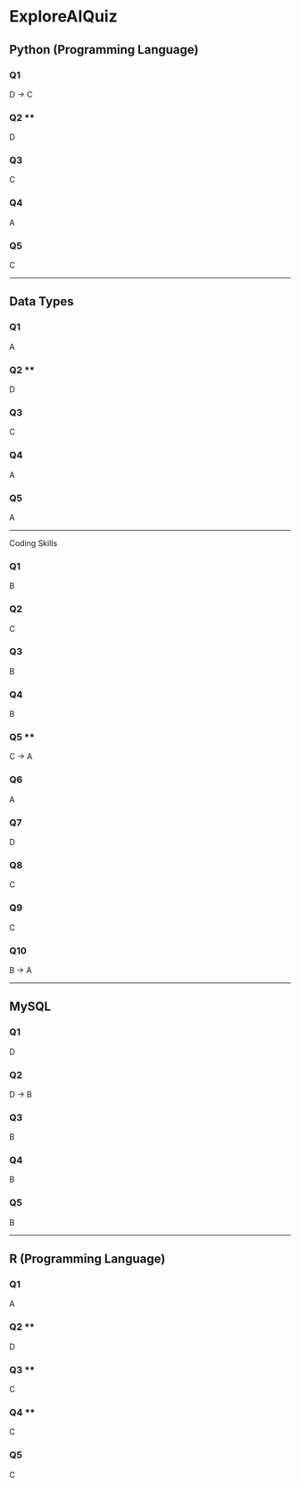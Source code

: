 # ExploreAIQuiz

## Python (Programming Language)

### Q1
D -> C

### Q2 **
D

### Q3
C

### Q4
A

### Q5
C

-----------------------------------------------------------

## Data Types

### Q1
A

### Q2 **
D

### Q3
C

### Q4
A

### Q5
A

-----------------------------------------------------------

Coding Skills

### Q1
B

### Q2
C

### Q3
B

### Q4
B

### Q5 **
C -> A

### Q6
A

### Q7
D

### Q8
C

### Q9
C

### Q10
B -> A

-----------------------------------------------------------

## MySQL

### Q1
D

### Q2
D -> B

### Q3
B

### Q4
B

### Q5
B

-----------------------------------------------------------

## R (Programming Language)

### Q1
A

### Q2 **
D

### Q3 **
C

### Q4 **
C

### Q5
C
